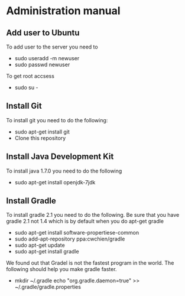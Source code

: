 Administration manual
=====================

Add user to Ubuntu
------------------

To add user to the server you need to

* sudo useradd -m newuser
* sudo passwd newuser

To get root accsess
* sudo su -

Install Git
-----------
To install git you need to do the following:

* sudo apt-get install git
* Clone this repository

Install Java Development Kit
---------------------------

To install java 1.7.0 you need to do the following

* sudo apt-get install openjdk-7jdk

Install Gradle 
--------------

To install gradle 2.1 you need to do the following. Be sure that you have gradle 2.1 not 1.4 which
is by default when you do apt-get gradle

* sudo apt-get install software-propertiese-common
* sudo add-apt-repository ppa:cwchien/gradle
* sudo apt-get update
* sudo apt-get install gradle

We found out that Gradel is not the fastest program in the world.
The following should help you make gradle faster.

* mkdir ~/.gradle
echo "org.gradle.daemon=true" >> ~/.gradle/gradle.properties
